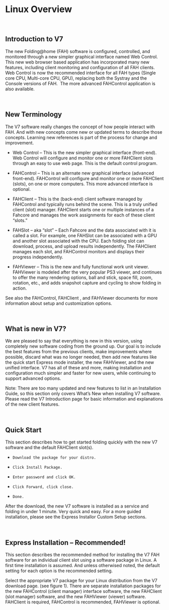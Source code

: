 # Linux Overview

<br>

## Introduction to V7

The new Folding@home (FAH) software is configured, controlled, and monitored through a new simpler graphical interface named Web Control. This new web browser based application has incorporated many new features, including client monitoring and configuration of all FAH clients. Web Control is now the recommended interface for all FAH types (Single core CPU, Multi-core CPU, GPU), replacing both the Systray and the Console versions of FAH.  The more advanced FAHControl application is also available.

<br>

## New Terminology

The V7 software really changes the concept of how people interact with FAH. And with new concepts come new or updated terms to describe those concepts. Learning new references is part of the process for change and improvement.

    
- Web Control – This is the new simpler graphical interface (front-end). Web Control will configure and monitor one or more FAHClient slots through an easy to use web page.  This is the default control program.
    
- FAHControl – This is an alternate new graphical interface (advanced front-end). FAHControl will configure and monitor one or more FAHClient (slots), on one or more computers. This more advanced interface is optional.
    
- FAHClient – This is the (back-end) client software managed by FAHControl and typically runs behind the scene. This is a truly unified client (slot) manager. FAHClient starts one or multiple instances of a Fahcore and manages the work assignments for each of these client “slots.”
    
- FAHSlot – aka “slot” – Each Fahcore and the data associated with it is called a slot. For example, one FAHSlot can be associated with a GPU and another slot associated with the CPU. Each folding slot can download, process, and upload results independently. The FAHClient manages each slot, and FAHControl monitors and displays their progress independently.
    
- FAHViewer – This is the new and fully functional work unit viewer. FAHViewer is modeled after the very popular PS3 viewer, and continues to offer the many rendering options, ball and stick, space fill, zoom, rotation, etc., and adds snapshot capture and cycling to show folding in action.


See also the FAHControl, FAHClient , and FAHViewer documents for more information about setup and customization options.

<br>

## What is new in V7?

We are pleased to say that everything is new in this version, using completely new software coding from the ground up. Our goal is to include the best features from the previous clients, make improvements where possible, discard what was no longer needed, then add new features like the quick start Express mode installer, the new FAHViewer, and the new unified interface. V7 has all of these and more, making installation and configuration much simpler and faster for new users, while continuing to support advanced options.

Note: There are too many updated and new features to list in an Installation Guide, so this section only covers What’s New when installing V7 software. Please read the V7 Introduction page for basic information and explanations of the new client features.

<br>

## Quick Start

This section describes how to get started folding quickly with the new V7 software and the default FAHClient slot(s).

-     Download the package for your distro.
-     Click Install Package.
-     Enter password and click OK.
-     Click Forward, click close.
-     Done.

After the download, the new V7 software is installed as a service and folding in under 1 minute. Very quick and easy. For a more guided installation, please see the Express Installor Custom Setup sections.

<br>

## Express Installation – Recommended!

This section describes the recommended method for installing the V7 FAH software for an individual client slot using a software package in Linux. A first time installation is assumed. And unless otherwised noted, the default setting for each option is the recommended setting.

Select the appropriate V7 package for your Linux distribution from the V7 download page. (see figure 1). There are separate installation packages for the new FAHControl (client manager) interface software, the new FAHClient (slot manager) software, and the new FAHViewer (viewer) software. FAHClient is required, FAHControl is recommended, FAHViewer is optional.



